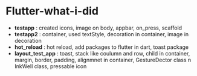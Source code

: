 # Flutter-what-i-did

- **testapp** : created icons, image on body, appbar, on_press, scaffold 
- **testapp2** : container, used textStyle, decoration in container, image in decoration
- **hot_reload** : hot reload, add packages to flutter in dart, toast package 
- **layout_test_app** : toast, stack like coulumn and row, child in container, margin, border, padding, alignmnet in container, GestureDector class n InkWell class, pressable icon
